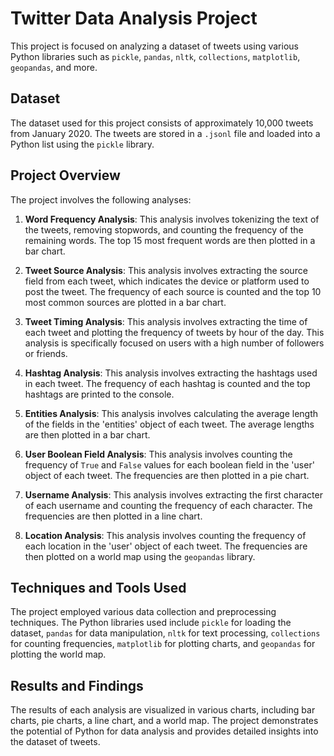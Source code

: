 # Twitter Data Analysis Project

This project is focused on analyzing a dataset of tweets using various Python libraries such as `pickle`, `pandas`, `nltk`, `collections`, `matplotlib`, `geopandas`, and more.

## Dataset

The dataset used for this project consists of approximately 10,000 tweets from January 2020. The tweets are stored in a `.jsonl` file and loaded into a Python list using the `pickle` library.

## Project Overview

The project involves the following analyses:

1. **Word Frequency Analysis**: This analysis involves tokenizing the text of the tweets, removing stopwords, and counting the frequency of the remaining words. The top 15 most frequent words are then plotted in a bar chart.

2. **Tweet Source Analysis**: This analysis involves extracting the source field from each tweet, which indicates the device or platform used to post the tweet. The frequency of each source is counted and the top 10 most common sources are plotted in a bar chart.

3. **Tweet Timing Analysis**: This analysis involves extracting the time of each tweet and plotting the frequency of tweets by hour of the day. This analysis is specifically focused on users with a high number of followers or friends.

4. **Hashtag Analysis**: This analysis involves extracting the hashtags used in each tweet. The frequency of each hashtag is counted and the top hashtags are printed to the console.

5. **Entities Analysis**: This analysis involves calculating the average length of the fields in the 'entities' object of each tweet. The average lengths are then plotted in a bar chart.

6. **User Boolean Field Analysis**: This analysis involves counting the frequency of `True` and `False` values for each boolean field in the 'user' object of each tweet. The frequencies are then plotted in a pie chart.

7. **Username Analysis**: This analysis involves extracting the first character of each username and counting the frequency of each character. The frequencies are then plotted in a line chart.

8. **Location Analysis**: This analysis involves counting the frequency of each location in the 'user' object of each tweet. The frequencies are then plotted on a world map using the `geopandas` library.

## Techniques and Tools Used

The project employed various data collection and preprocessing techniques. The Python libraries used include `pickle` for loading the dataset, `pandas` for data manipulation, `nltk` for text processing, `collections` for counting frequencies, `matplotlib` for plotting charts, and `geopandas` for plotting the world map.

## Results and Findings

The results of each analysis are visualized in various charts, including bar charts, pie charts, a line chart, and a world map. The project demonstrates the potential of Python for data analysis and provides detailed insights into the dataset of tweets.
